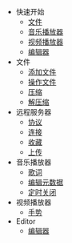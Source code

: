 <!-- docs/cn/_sidebar.md -->
- 快速开始
  - [文件](cn/quick-start/file.md)
  - [音乐播放器](cn/quick-start/music-player.md)
  - [视频播放器](cn/quick-start/video-player.md)
  - [编辑器](cn/quick-start/editor.md)
- 文件
  - [添加文件](cn/files/add.md)
  - [操作文件](cn/files/operations.md)
  - [压缩](cn/files/compress.md)
  - [解压缩](cn/files/decompress.md)
- 远程服务器
  - [协议](cn/remote/protocols.md)
  - [连接](cn/remote/connect.md)
  - [收藏](cn/remote/favorite.md)
  - [上传](cn/remote/upload.md)
- 音乐播放器
  - [歌词](cn/music-player/lyrics.md)
  - [编辑元数据](cn/music-player/edit-metadata.md)
  - [定时关闭](cn/music-player/sleep-timer.md)
- 视频播放器
  - [手势](cn/video-player/gesture.md)
- Editor
  - [编辑器](cn/editor/text-editor.md)